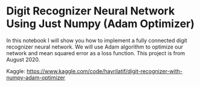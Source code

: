 # Digit Recognizer Neural Network Using Just Numpy (Adam Optimizer) 
In this notebook I will show you how to implement a fully connected digit recognizer neural network. We will use Adam algorithm to optimize our network and mean squared error as a loss function. This project is from August 2020.

Kaggle: https://www.kaggle.com/code/hayrilatif/digit-recognizer-with-numpy-adam-optimizer
